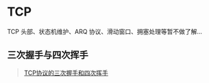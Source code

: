 # TCP

TCP 头部、状态机维护、ARQ 协议、滑动窗口、拥塞处理等暂不做了解...

## 三次握手与四次挥手

> [TCP协议的三次握手和四次挥手](https://www.jianshu.com/p/786c44c58ef8)

